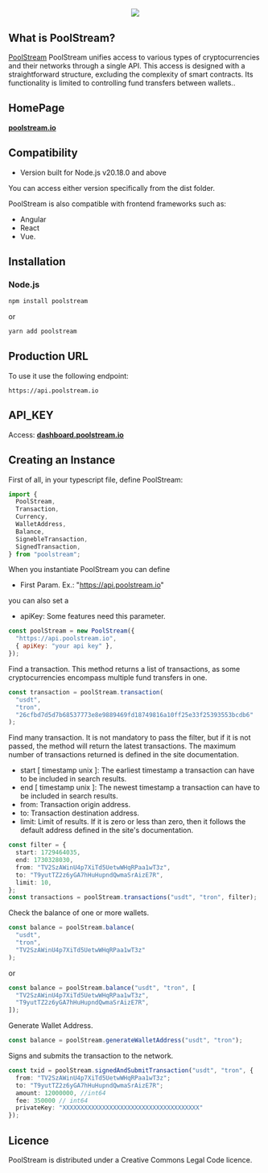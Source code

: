 <h1 align="center">
  <a href="https://tronweb.network">
    <img align="center" src="https://raw.githubusercontent.com/tronprotocol/tronweb/master/assets/logo.png"/>
  </a>
</h1>

## What is PoolStream?

[PoolStream](https://poolstream.io) PoolStream unifies access to various types of cryptocurrencies and their networks through a single API. This access is designed with a straightforward structure, excluding the complexity of smart contracts. Its functionality is limited to controlling fund transfers between wallets..

## HomePage

**[poolstream.io](https://poolstream.io)**

## Compatibility

- Version built for Node.js v20.18.0 and above

You can access either version specifically from the dist folder.

PoolStream is also compatible with frontend frameworks such as:

- Angular
- React
- Vue.

## Installation

### Node.js

```bash
npm install poolstream
```

or

```bash
yarn add poolstream
```

## Production URL

To use it use the following endpoint:

```
https://api.poolstream.io
```

## API_KEY

Access: **[dashboard.poolstream.io](https://dashboard.poolstream.io)**

## Creating an Instance

First of all, in your typescript file, define PoolStream:

```typescript
import {
  PoolStream,
  Transaction,
  Currency,
  WalletAddress,
  Balance,
  SignebleTransaction,
  SignedTransaction,
} from "poolstream";
```

When you instantiate PoolStream you can define

- First Param. Ex.: "https://api.poolstream.io"

you can also set a

- apiKey: Some features need this parameter.

```js
const poolStream = new PoolStream({
  "https://api.poolstream.io",
  { apiKey: "your api key" },
});
```

Find a transaction. This method returns a list of transactions, as some cryptocurrencies encompass multiple fund transfers in one.

```js
const transaction = poolStream.transaction(
  "usdt",
  "tron",
  "26cfbd7d5d7b68537773e8e9889469fd18749816a10ff25e33f25393553bcdb6"
);
```

Find many transaction. It is not mandatory to pass the filter, but if it is not passed, the method will return the latest transactions. The maximum number of transactions returned is defined in the site documentation.

- start [ timestamp unix ]: The earliest timestamp a transaction can have to be included in search results.
- end [ timestamp unix ]: The newest timestamp a transaction can have to be included in search results.
- from: Transaction origin address.
- to: Transaction destination address.
- limit: Limit of results. If it is zero or less than zero, then it follows the default address defined in the site's documentation.

```ts
const filter = {
  start: 1729464035,
  end: 1730328030,
  from: "TV2SzAWinU4p7XiTd5UetwWHqRPaa1wT3z",
  to: "T9yutTZ2z6yGA7hHuHupndQwmaSrAizE7R",
  limit: 10,
};
const transactions = poolStream.transactions("usdt", "tron", filter);
```

Check the balance of one or more wallets.

```ts
const balance = poolStream.balance(
  "usdt",
  "tron",
  "TV2SzAWinU4p7XiTd5UetwWHqRPaa1wT3z"
);
```

or

```ts
const balance = poolStream.balance("usdt", "tron", [
  "TV2SzAWinU4p7XiTd5UetwWHqRPaa1wT3z",
  "T9yutTZ2z6yGA7hHuHupndQwmaSrAizE7R",
]);
```

Generate Wallet Address.

```ts
const balance = poolStream.generateWalletAddress("usdt", "tron");
```

Signs and submits the transaction to the network.

```ts
const txid = poolStream.signedAndSubmitTransaction("usdt", "tron", {
  from: "TV2SzAWinU4p7XiTd5UetwWHqRPaa1wT3z";
  to: "T9yutTZ2z6yGA7hHuHupndQwmaSrAizE7R";
  amount: 12000000, //int64
  fee: 350000 // int64
  privateKey: "XXXXXXXXXXXXXXXXXXXXXXXXXXXXXXXXXXXXXX"
});
```

## Licence

PoolStream is distributed under a Creative Commons Legal Code licence.

```

```
